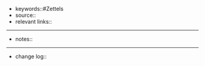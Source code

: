 - keywords::#Zettels
- source::
- relevant links::
- ------------------------------
- notes::
- ------------------------------
- change log::
